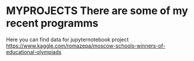 # MYPROJECTS There are some of my recent programms


Here you can find data for jupyternotebook project
https://www.kaggle.com/romazepa/moscow-schools-winners-of-educational-olympiads
